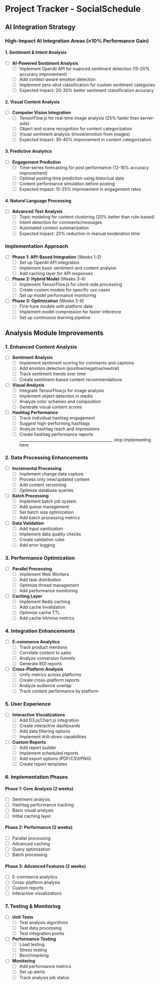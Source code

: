 # Project Tracker - SocialSchedule

## AI Integration Strategy

### High-Impact AI Integration Areas (≥10% Performance Gain)

#### 1. Sentiment & Intent Analysis
- [ ] **AI-Powered Sentiment Analysis**
  - [ ] Implement OpenAI API for nuanced sentiment detection (15-20% accuracy improvement)
  - [ ] Add context-aware emotion detection
  - [ ] Implement zero-shot classification for custom sentiment categories
  - [ ] Expected Impact: 20-30% better sentiment classification accuracy

#### 2. Visual Content Analysis
- [ ] **Computer Vision Integration**
  - [ ] TensorFlow.js for real-time image analysis (25% faster than server-side)
  - [ ] Object and scene recognition for content categorization
  - [ ] Visual sentiment analysis (mood/emotion from images)
  - [ ] Expected Impact: 30-40% improvement in content categorization

#### 3. Predictive Analytics
- [ ] **Engagement Prediction**
  - [ ] Time-series forecasting for post performance (12-18% accuracy improvement)
  - [ ] Optimal posting time prediction using historical data
  - [ ] Content performance simulation before posting
  - [ ] Expected Impact: 15-25% improvement in engagement rates

#### 4. Natural Language Processing
- [ ] **Advanced Text Analysis**
  - [ ] Topic modeling for content clustering (20% better than rule-based)
  - [ ] Intent detection for comments/messages
  - [ ] Automated content summarization
  - [ ] Expected Impact: 20% reduction in manual moderation time

### Implementation Approach
- [ ] **Phase 1: API-Based Integration** (Weeks 1-2)
  - [ ] Set up OpenAI API integration
  - [ ] Implement basic sentiment and content analysis
  - [ ] Add caching layer for API responses

- [ ] **Phase 2: Hybrid Model** (Weeks 3-4)
  - [ ] Implement TensorFlow.js for client-side processing
  - [ ] Create custom models for specific use cases
  - [ ] Set up model performance monitoring

- [ ] **Phase 3: Optimization** (Weeks 5-6)
  - [ ] Fine-tune models with platform data
  - [ ] Implement model compression for faster inference
  - [ ] Set up continuous learning pipeline

## Analysis Module Improvements

### 1. Enhanced Content Analysis
- [ ] **Sentiment Analysis**
  - [ ] Implement sentiment scoring for comments and captions
  - [ ] Add emotion detection (positive/negative/neutral)
  - [ ] Track sentiment trends over time
  - [ ] Create sentiment-based content recommendations

- [ ] **Visual Analysis**
  - [ ] Integrate TensorFlow.js for image analysis
  - [ ] Implement object detection in media
  - [ ] Analyze color schemes and composition
  - [ ] Generate visual content scores

- [ ] **Hashtag Performance**
  - [ ] Track individual hashtag engagement
  - [ ] Suggest high-performing hashtags
  - [ ] Analyze hashtag reach and impressions
  - [ ] Create hashtag performance reports
________________________________________________ stop implementing here
### 2. Data Processing Enhancements

- [ ] **Incremental Processing**
  - [ ] Implement change data capture
  - [ ] Process only new/updated content
  - [ ] Add content versioning
  - [ ] Optimize database queries

- [ ] **Batch Processing**
  - [ ] Implement batch job system
  - [ ] Add queue management
  - [ ] Set batch size optimization
  - [ ] Add batch processing metrics

- [ ] **Data Validation**
  - [ ] Add input sanitization
  - [ ] Implement data quality checks
  - [ ] Create validation rules
  - [ ] Add error logging

### 3. Performance Optimization

- [ ] **Parallel Processing**
  - [ ] Implement Web Workers
  - [ ] Add task distribution
  - [ ] Optimize thread management
  - [ ] Add performance monitoring

- [ ] **Caching Layer**
  - [ ] Implement Redis caching
  - [ ] Add cache invalidation
  - [ ] Optimize cache TTL
  - [ ] Add cache hit/miss metrics

### 4. Integration Enhancements

- [ ] **E-commerce Analytics**
  - [ ] Track product mentions
  - [ ] Correlate content to sales
  - [ ] Analyze conversion funnels
  - [ ] Generate ROI reports

- [ ] **Cross-Platform Analysis**
  - [ ] Unify metrics across platforms
  - [ ] Create cross-platform reports
  - [ ] Analyze audience overlap
  - [ ] Track content performance by platform

### 5. User Experience

- [ ] **Interactive Visualizations**
  - [ ] Add D3.js/Chart.js integration
  - [ ] Create interactive dashboards
  - [ ] Add data filtering options
  - [ ] Implement drill-down capabilities

- [ ] **Custom Reports**
  - [ ] Add report builder
  - [ ] Implement scheduled reports
  - [ ] Add export options (PDF/CSV/PNG)
  - [ ] Create report templates

### 6. Implementation Phases

#### Phase 1: Core Analysis (2 weeks)
- [ ] Sentiment analysis
- [ ] Hashtag performance tracking
- [ ] Basic visual analysis
- [ ] Initial caching layer

#### Phase 2: Performance (2 weeks)
- [ ] Parallel processing
- [ ] Advanced caching
- [ ] Query optimization
- [ ] Batch processing

#### Phase 3: Advanced Features (2 weeks)
- [ ] E-commerce analytics
- [ ] Cross-platform analysis
- [ ] Custom reports
- [ ] Interactive visualizations

### 7. Testing & Monitoring

- [ ] **Unit Tests**
  - [ ] Test analysis algorithms
  - [ ] Test data processing
  - [ ] Test integration points

- [ ] **Performance Testing**
  - [ ] Load testing
  - [ ] Stress testing
  - [ ] Benchmarking

- [ ] **Monitoring**
  - [ ] Add performance metrics
  - [ ] Set up alerts
  - [ ] Track analysis job status
